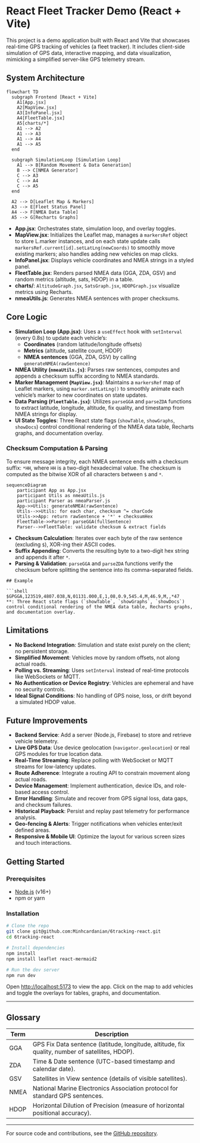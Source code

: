 # React Fleet Tracker Demo (React + Vite)

This project is a demo application built with React and Vite that showcases real-time GPS tracking of vehicles (a fleet tracker). It includes client-side simulation of GPS data, interactive mapping, and data visualization, mimicking a simplified server-like GPS telemetry stream.

## System Architecture

```mermaid
flowchart TD
  subgraph Frontend [React + Vite]
    A1[App.jsx]
    A2[MapView.jsx]
    A3[InfoPanel.jsx]
    A4[FleetTable.jsx]
    A5[charts/*]
    A1 --> A2
    A1 --> A3
    A1 --> A4
    A1 --> A5
  end

  subgraph SimulationLoop [Simulation Loop]
    A1 --> B[Random Movement & Data Generation]
    B --> C[NMEA Generator]
    C --> A3
    C --> A4
    C --> A5
  end

  A2 --> D[Leaflet Map & Markers]
  A3 --> E[Fleet Status Panel]
  A4 --> F[NMEA Data Table]
  A5 --> G[Recharts Graphs]
```

- **App.jsx**: Orchestrates state, simulation loop, and overlay toggles.
- **MapView.jsx**: Initializes the Leaflet map, manages a `markersRef` object to store L.marker instances, and on each state update calls `markersRef.current[id].setLatLng(newCoords)` to smoothly move existing markers; also handles adding new vehicles on map clicks.
- **InfoPanel.jsx**: Displays vehicle coordinates and NMEA strings in a styled panel.
- **FleetTable.jsx**: Renders parsed NMEA data (GGA, ZDA, GSV) and random metrics (altitude, sats, HDOP) in a table.
- **charts/**: `AltitudeGraph.jsx`, `SatsGraph.jsx`, `HDOPGraph.jsx` visualize metrics using Recharts.
- **nmeaUtils.js**: Generates NMEA sentences with proper checksums.

## Core Logic

- **Simulation Loop (App.jsx)**: Uses a `useEffect` hook with `setInterval` (every 0.8s) to update each vehicle’s:
  - **Coordinates** (random latitude/longitude offsets)
  - **Metrics** (altitude, satellite count, HDOP)
  - **NMEA sentences** (GGA, ZDA, GSV) by calling `generateNMEA(rawSentence)`
- **NMEA Utility (`nmeaUtils.js`)**: Parses raw sentences, computes and appends a checksum suffix according to NMEA standards.
- **Marker Management (`MapView.jsx`)**: Maintains a `markersRef` map of Leaflet markers, using `marker.setLatLng()` to smoothly animate each vehicle’s marker to new coordinates on state updates.
- **Data Parsing (`FleetTable.jsx`)**: Utilizes `parseGGA` and `parseZDA` functions to extract latitude, longitude, altitude, fix quality, and timestamp from NMEA strings for display.
- **UI State Toggles**: Three React state flags (`showTable`, `showGraphs`, `showDocs`) control conditional rendering of the NMEA data table, Recharts graphs, and documentation overlay.

### Checksum Computation & Parsing

To ensure message integrity, each NMEA sentence ends with a checksum suffix: `*HH`, where `HH` is a two-digit hexadecimal value. The checksum is computed as the bitwise XOR of all characters between `$` and `*`.

```mermaid
sequenceDiagram
    participant App as App.jsx
    participant Utils as nmeaUtils.js
    participant Parser as nmeaParser.js
    App->>Utils: generateNMEA(rawSentence)
    Utils-->>Utils: for each char, checksum ^= charCode
    Utils->>App: return rawSentence + '*' + checksumHex
    FleetTable->>Parser: parseGGA(fullSentence)
    Parser-->>FleetTable: validate checksum & extract fields
```

- **Checksum Calculation**: Iterates over each byte of the raw sentence (excluding `$`), XOR-ing their ASCII codes.
- **Suffix Appending**: Converts the resulting byte to a two-digit hex string and appends it after `*`.
- **Parsing & Validation**: `parseGGA` and `parseZDA` functions verify the checksum before splitting the sentence into its comma-separated fields.

```
## Example

```shell
$GPGGA,123519,4807.038,N,01131.000,E,1,08,0.9,545.4,M,46.9,M,,*47
**: Three React state flags (`showTable`, `showGraphs`, `showDocs`) control conditional rendering of the NMEA data table, Recharts graphs, and documentation overlay.
```

## Limitations

- **No Backend Integration**: Simulation and state exist purely on the client; no persistent storage.
- **Simplified Movement**: Vehicles move by random offsets, not along actual roads.
- **Polling vs. Streaming**: Uses `setInterval` instead of real-time protocols like WebSockets or MQTT.
- **No Authentication or Device Registry**: Vehicles are ephemeral and have no security controls.
- **Ideal Signal Conditions**: No handling of GPS noise, loss, or drift beyond a simulated HDOP value.

## Future Improvements

- **Backend Service**: Add a server (Node.js, Firebase) to store and retrieve vehicle telemetry.
- **Live GPS Data**: Use device geolocation (`navigator.geolocation`) or real GPS modules for true location data.
- **Real-Time Streaming**: Replace polling with WebSocket or MQTT streams for low-latency updates.
- **Route Adherence**: Integrate a routing API to constrain movement along actual roads.
- **Device Management**: Implement authentication, device IDs, and role-based access control.
- **Error Handling**: Simulate and recover from GPS signal loss, data gaps, and checksum failures.
- **Historical Playback**: Persist and replay past telemetry for performance analysis.
- **Geo-fencing & Alerts**: Trigger notifications when vehicles enter/exit defined areas.
- **Responsive & Mobile UI**: Optimize the layout for various screen sizes and touch interactions.

## Getting Started

### Prerequisites

- [Node.js](https://nodejs.org/) (v16+)
- npm or yarn

### Installation

```bash
# Clone the repo
git clone git@github.com:Minhcardanian/6tracking-react.git
cd 6tracking-react

# Install dependencies
npm install
npm install leaflet react-mermaid2

# Run the dev server
npm run dev
```

Open <http://localhost:5173> to view the app. Click on the map to add vehicles and toggle the overlays for tables, graphs, and documentation.

---

## Glossary

| Term | Description |
| --- | --- |
| GGA | GPS Fix Data sentence (latitude, longitude, altitude, fix quality, number of satellites, HDOP). |
| ZDA | Time & Date sentence (UTC-based timestamp and calendar date). |
| GSV | Satellites in View sentence (details of visible satellites). |
| NMEA | National Marine Electronics Association protocol for standard GPS sentences. |
| HDOP | Horizontal Dilution of Precision (measure of horizontal positional accuracy). |

---

For source code and contributions, see the [GitHub repository](https://github.com/YourUser/YourRepo).

